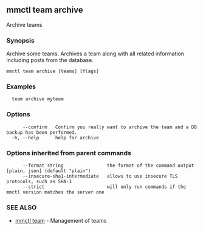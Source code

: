 ## mmctl team archive

Archive teams

### Synopsis

Archive some teams.
Archives a team along with all related information including posts from the database.

```
mmctl team archive [teams] [flags]
```

### Examples

```
  team archive myteam
```

### Options

```
      --confirm   Confirm you really want to archive the team and a DB backup has been performed.
  -h, --help      help for archive
```

### Options inherited from parent commands

```
      --format string                the format of the command output [plain, json] (default "plain")
      --insecure-sha1-intermediate   allows to use insecure TLS protocols, such as SHA-1
      --strict                       will only run commands if the mmctl version matches the server one
```

### SEE ALSO

* [mmctl team](mmctl_team.md)	 - Management of teams


